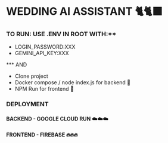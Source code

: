 # WEDDING AI ASSISTANT 🐈🐈‍⬛

### TO RUN: USE .ENV IN ROOT WITH:**
- LOGIN_PASSWORD:XXX
- GEMINI_API_KEY:XXX

*** AND
- Clone project 
- Docker compose / node index.js for backend 🐳
- NPM Run for frontend 🏃

### DEPLOYMENT
#### BACKEND - GOOGLE CLOUD RUN ☁️☁️☁️
#### FRONTEND - FIREBASE 🔥🔥🔥
